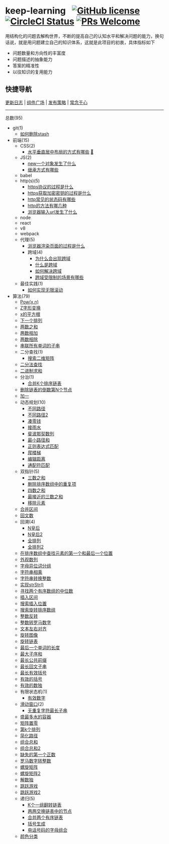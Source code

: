 # keep-learning &nbsp; [![GitHub license](https://img.shields.io/badge/license-MIT-blue.svg)](https://github.com/tolerance-go/keep-learning/blob/master/LICENSE) [![CircleCI Status](https://circleci.com/gh/tolerance-go/keep-learning.svg?style=shield&circle-token=:circle-token)](https://circleci.com/gh/tolerance-go/keep-learning) [![PRs Welcome](https://img.shields.io/badge/PRs-welcome-brightgreen.svg)](https://github.com/tolerance-go/keep-learning/pulls)

用结构化的问题去解构世界，不断的提高自己的认知水平和解决问题的能力，换句话说，就是用问题建立自己的知识体系，这就是此项目的初衷，具体指标如下

- 问题数量和方向性的丰富度
- 问题描述的抽象能力
- 答案的精准性
- 以往知识的复用能力

## 快捷导航

[更新日志](https://github.com/tolerance-go/keep-learning/blob/master/CHANGELOG.md) | [组件广场](https://tolerance-go.github.io/keep-learning/components-square) | [发布策略](https://github.com/tolerance-go/keep-learning/blob/master/PUBLISH_STRATEGY.md) | [常念于心](https://github.com/tolerance-go/keep-learning/blob/master/CHANGE_NIAN_YU_XIN.md)

---

总数(95)

- git(1)
  - [如何删除stash](https://github.com/tolerance-go/keep-learning/blob/master/src/git/%E5%A6%82%E4%BD%95%E5%88%A0%E9%99%A4stash.md) 
- 前端(15)
  - CSS(2)
    - [水平垂直居中布局的方式有哪些](https://github.com/tolerance-go/keep-learning/blob/master/src/%E5%89%8D%E7%AB%AF%2FCSS/%E6%B0%B4%E5%B9%B3%E5%9E%82%E7%9B%B4%E5%B1%85%E4%B8%AD%E5%B8%83%E5%B1%80%E7%9A%84%E6%96%B9%E5%BC%8F%E6%9C%89%E5%93%AA%E4%BA%9B.md) [:stars:](https://tolerance-go.github.io/keep-learning/components-square/?path=/story/%E6%B0%B4%E5%B9%B3%E5%9E%82%E7%9B%B4%E5%B1%85%E4%B8%AD%E5%B8%83%E5%B1%80%E7%9A%84%E6%96%B9%E5%BC%8F%E6%9C%89%E5%93%AA%E4%BA%9B--flex)
  - JS(2)
    - [new一个对象发生了什么](https://github.com/tolerance-go/keep-learning/blob/master/src/%E5%89%8D%E7%AB%AF%2FJS/new%E4%B8%80%E4%B8%AA%E5%AF%B9%E8%B1%A1%E5%8F%91%E7%94%9F%E4%BA%86%E4%BB%80%E4%B9%88.md) 
    - [继承方式有哪些](https://github.com/tolerance-go/keep-learning/blob/master/src/%E5%89%8D%E7%AB%AF%2FJS/%E7%BB%A7%E6%89%BF%E6%96%B9%E5%BC%8F%E6%9C%89%E5%93%AA%E4%BA%9B.md) 
  - babel
  - http(s)(5)
    - [https协议的过程是什么](https://github.com/tolerance-go/keep-learning/blob/master/src/%E5%89%8D%E7%AB%AF%2Fhttp(s)/https%E5%8D%8F%E8%AE%AE%E7%9A%84%E8%BF%87%E7%A8%8B%E6%98%AF%E4%BB%80%E4%B9%88.md) 
    - [https获取加密密钥的过程是什么](https://github.com/tolerance-go/keep-learning/blob/master/src/%E5%89%8D%E7%AB%AF%2Fhttp(s)/https%E8%8E%B7%E5%8F%96%E5%8A%A0%E5%AF%86%E5%AF%86%E9%92%A5%E7%9A%84%E8%BF%87%E7%A8%8B%E6%98%AF%E4%BB%80%E4%B9%88.md) 
    - [http常见的状态码有哪些](https://github.com/tolerance-go/keep-learning/blob/master/src/%E5%89%8D%E7%AB%AF%2Fhttp(s)/http%E5%B8%B8%E8%A7%81%E7%9A%84%E7%8A%B6%E6%80%81%E7%A0%81%E6%9C%89%E5%93%AA%E4%BA%9B.md) 
    - [http的方法有哪几种](https://github.com/tolerance-go/keep-learning/blob/master/src/%E5%89%8D%E7%AB%AF%2Fhttp(s)/http%E7%9A%84%E6%96%B9%E6%B3%95%E6%9C%89%E5%93%AA%E5%87%A0%E7%A7%8D.md) 
    - [浏览器输入url发生了什么](https://github.com/tolerance-go/keep-learning/blob/master/src/%E5%89%8D%E7%AB%AF%2Fhttp(s)/%E6%B5%8F%E8%A7%88%E5%99%A8%E8%BE%93%E5%85%A5url%E5%8F%91%E7%94%9F%E4%BA%86%E4%BB%80%E4%B9%88.md) 
  - node
  - react
  - v8
  - webpack
  - 代理(5)
    - [浏览器渲染页面的过程是什么](https://github.com/tolerance-go/keep-learning/blob/master/src/%E5%89%8D%E7%AB%AF%2F%E4%BB%A3%E7%90%86/%E6%B5%8F%E8%A7%88%E5%99%A8%E6%B8%B2%E6%9F%93%E9%A1%B5%E9%9D%A2%E7%9A%84%E8%BF%87%E7%A8%8B%E6%98%AF%E4%BB%80%E4%B9%88.md) 
    - 跨域(4)
      - [为什么会出现跨域](https://github.com/tolerance-go/keep-learning/blob/master/src/%E5%89%8D%E7%AB%AF%2F%E4%BB%A3%E7%90%86%2F%E8%B7%A8%E5%9F%9F/%E4%B8%BA%E4%BB%80%E4%B9%88%E4%BC%9A%E5%87%BA%E7%8E%B0%E8%B7%A8%E5%9F%9F.md) 
      - [什么是跨域](https://github.com/tolerance-go/keep-learning/blob/master/src/%E5%89%8D%E7%AB%AF%2F%E4%BB%A3%E7%90%86%2F%E8%B7%A8%E5%9F%9F/%E4%BB%80%E4%B9%88%E6%98%AF%E8%B7%A8%E5%9F%9F.md) 
      - [如何解决跨域](https://github.com/tolerance-go/keep-learning/blob/master/src/%E5%89%8D%E7%AB%AF%2F%E4%BB%A3%E7%90%86%2F%E8%B7%A8%E5%9F%9F/%E5%A6%82%E4%BD%95%E8%A7%A3%E5%86%B3%E8%B7%A8%E5%9F%9F.md) 
      - [跨域受限制的场景有哪些](https://github.com/tolerance-go/keep-learning/blob/master/src/%E5%89%8D%E7%AB%AF%2F%E4%BB%A3%E7%90%86%2F%E8%B7%A8%E5%9F%9F/%E8%B7%A8%E5%9F%9F%E5%8F%97%E9%99%90%E5%88%B6%E7%9A%84%E5%9C%BA%E6%99%AF%E6%9C%89%E5%93%AA%E4%BA%9B.md) 
  - 最佳实践(1)
    - [如何实现无限滚动](https://github.com/tolerance-go/keep-learning/blob/master/src/%E5%89%8D%E7%AB%AF%2F%E6%9C%80%E4%BD%B3%E5%AE%9E%E8%B7%B5/%E5%A6%82%E4%BD%95%E5%AE%9E%E7%8E%B0%E6%97%A0%E9%99%90%E6%BB%9A%E5%8A%A8.md) 
- 算法(79)
  - [Pow(x,n)](https://github.com/tolerance-go/keep-learning/blob/master/src/%E7%AE%97%E6%B3%95/Pow(x%2Cn).ts) 
  - [Z字形变换](https://github.com/tolerance-go/keep-learning/blob/master/src/%E7%AE%97%E6%B3%95/Z%E5%AD%97%E5%BD%A2%E5%8F%98%E6%8D%A2.js) 
  - [x的平方根](https://github.com/tolerance-go/keep-learning/blob/master/src/%E7%AE%97%E6%B3%95/x%E7%9A%84%E5%B9%B3%E6%96%B9%E6%A0%B9.ts) 
  - [下一个排列](https://github.com/tolerance-go/keep-learning/blob/master/src/%E7%AE%97%E6%B3%95/%E4%B8%8B%E4%B8%80%E4%B8%AA%E6%8E%92%E5%88%97.js) 
  - [两数之和](https://github.com/tolerance-go/keep-learning/blob/master/src/%E7%AE%97%E6%B3%95/%E4%B8%A4%E6%95%B0%E4%B9%8B%E5%92%8C.js) 
  - [两数相加](https://github.com/tolerance-go/keep-learning/blob/master/src/%E7%AE%97%E6%B3%95/%E4%B8%A4%E6%95%B0%E7%9B%B8%E5%8A%A0.js) 
  - [两数相除](https://github.com/tolerance-go/keep-learning/blob/master/src/%E7%AE%97%E6%B3%95/%E4%B8%A4%E6%95%B0%E7%9B%B8%E9%99%A4.js) 
  - [串联所有单词的子串](https://github.com/tolerance-go/keep-learning/blob/master/src/%E7%AE%97%E6%B3%95/%E4%B8%B2%E8%81%94%E6%89%80%E6%9C%89%E5%8D%95%E8%AF%8D%E7%9A%84%E5%AD%90%E4%B8%B2.js) 
  - 二分查找(1)
    - [搜索二维矩阵](https://github.com/tolerance-go/keep-learning/blob/master/src/%E7%AE%97%E6%B3%95%2F%E4%BA%8C%E5%88%86%E6%9F%A5%E6%89%BE/%E6%90%9C%E7%B4%A2%E4%BA%8C%E7%BB%B4%E7%9F%A9%E9%98%B5.ts) 
  - [二分法查找](https://github.com/tolerance-go/keep-learning/blob/master/src/%E7%AE%97%E6%B3%95/%E4%BA%8C%E5%88%86%E6%B3%95%E6%9F%A5%E6%89%BE.js) 
  - [二进制求和](https://github.com/tolerance-go/keep-learning/blob/master/src/%E7%AE%97%E6%B3%95/%E4%BA%8C%E8%BF%9B%E5%88%B6%E6%B1%82%E5%92%8C.ts) 
  - 分治(1)
    - [合并K个排序链表](https://github.com/tolerance-go/keep-learning/blob/master/src/%E7%AE%97%E6%B3%95%2F%E5%88%86%E6%B2%BB/%E5%90%88%E5%B9%B6K%E4%B8%AA%E6%8E%92%E5%BA%8F%E9%93%BE%E8%A1%A8.js) 
  - [删除链表的倒数第N个节点](https://github.com/tolerance-go/keep-learning/blob/master/src/%E7%AE%97%E6%B3%95/%E5%88%A0%E9%99%A4%E9%93%BE%E8%A1%A8%E7%9A%84%E5%80%92%E6%95%B0%E7%AC%ACN%E4%B8%AA%E8%8A%82%E7%82%B9.js) 
  - [加一](https://github.com/tolerance-go/keep-learning/blob/master/src/%E7%AE%97%E6%B3%95/%E5%8A%A0%E4%B8%80.ts) 
  - 动态规划(10)
    - [不同路径](https://github.com/tolerance-go/keep-learning/blob/master/src/%E7%AE%97%E6%B3%95%2F%E5%8A%A8%E6%80%81%E8%A7%84%E5%88%92/%E4%B8%8D%E5%90%8C%E8%B7%AF%E5%BE%84.ts) 
    - [不同路径2](https://github.com/tolerance-go/keep-learning/blob/master/src/%E7%AE%97%E6%B3%95%2F%E5%8A%A8%E6%80%81%E8%A7%84%E5%88%92/%E4%B8%8D%E5%90%8C%E8%B7%AF%E5%BE%842.ts) 
    - [凑零钱](https://github.com/tolerance-go/keep-learning/blob/master/src/%E7%AE%97%E6%B3%95%2F%E5%8A%A8%E6%80%81%E8%A7%84%E5%88%92/%E5%87%91%E9%9B%B6%E9%92%B1.js) 
    - [接雨水](https://github.com/tolerance-go/keep-learning/blob/master/src/%E7%AE%97%E6%B3%95%2F%E5%8A%A8%E6%80%81%E8%A7%84%E5%88%92/%E6%8E%A5%E9%9B%A8%E6%B0%B4.ts) 
    - [斐波那契数列](https://github.com/tolerance-go/keep-learning/blob/master/src/%E7%AE%97%E6%B3%95%2F%E5%8A%A8%E6%80%81%E8%A7%84%E5%88%92/%E6%96%90%E6%B3%A2%E9%82%A3%E5%A5%91%E6%95%B0%E5%88%97.js) 
    - [最小路径和](https://github.com/tolerance-go/keep-learning/blob/master/src/%E7%AE%97%E6%B3%95%2F%E5%8A%A8%E6%80%81%E8%A7%84%E5%88%92/%E6%9C%80%E5%B0%8F%E8%B7%AF%E5%BE%84%E5%92%8C.ts) 
    - [正则表达式匹配](https://github.com/tolerance-go/keep-learning/blob/master/src/%E7%AE%97%E6%B3%95%2F%E5%8A%A8%E6%80%81%E8%A7%84%E5%88%92/%E6%AD%A3%E5%88%99%E8%A1%A8%E8%BE%BE%E5%BC%8F%E5%8C%B9%E9%85%8D.js) 
    - [爬楼梯](https://github.com/tolerance-go/keep-learning/blob/master/src/%E7%AE%97%E6%B3%95%2F%E5%8A%A8%E6%80%81%E8%A7%84%E5%88%92/%E7%88%AC%E6%A5%BC%E6%A2%AF.ts) 
    - [编辑距离](https://github.com/tolerance-go/keep-learning/blob/master/src/%E7%AE%97%E6%B3%95%2F%E5%8A%A8%E6%80%81%E8%A7%84%E5%88%92/%E7%BC%96%E8%BE%91%E8%B7%9D%E7%A6%BB.ts) 
    - [通配符匹配](https://github.com/tolerance-go/keep-learning/blob/master/src/%E7%AE%97%E6%B3%95%2F%E5%8A%A8%E6%80%81%E8%A7%84%E5%88%92/%E9%80%9A%E9%85%8D%E7%AC%A6%E5%8C%B9%E9%85%8D.ts) 
  - 双指针(5)
    - [三数之和](https://github.com/tolerance-go/keep-learning/blob/master/src/%E7%AE%97%E6%B3%95%2F%E5%8F%8C%E6%8C%87%E9%92%88/%E4%B8%89%E6%95%B0%E4%B9%8B%E5%92%8C.js) 
    - [删除排序数组中的重复项](https://github.com/tolerance-go/keep-learning/blob/master/src/%E7%AE%97%E6%B3%95%2F%E5%8F%8C%E6%8C%87%E9%92%88/%E5%88%A0%E9%99%A4%E6%8E%92%E5%BA%8F%E6%95%B0%E7%BB%84%E4%B8%AD%E7%9A%84%E9%87%8D%E5%A4%8D%E9%A1%B9.js) 
    - [四数之和](https://github.com/tolerance-go/keep-learning/blob/master/src/%E7%AE%97%E6%B3%95%2F%E5%8F%8C%E6%8C%87%E9%92%88/%E5%9B%9B%E6%95%B0%E4%B9%8B%E5%92%8C.js) 
    - [最接近的三数之和](https://github.com/tolerance-go/keep-learning/blob/master/src/%E7%AE%97%E6%B3%95%2F%E5%8F%8C%E6%8C%87%E9%92%88/%E6%9C%80%E6%8E%A5%E8%BF%91%E7%9A%84%E4%B8%89%E6%95%B0%E4%B9%8B%E5%92%8C.js) 
    - [移除元素](https://github.com/tolerance-go/keep-learning/blob/master/src/%E7%AE%97%E6%B3%95%2F%E5%8F%8C%E6%8C%87%E9%92%88/%E7%A7%BB%E9%99%A4%E5%85%83%E7%B4%A0.js) 
  - [合并区间](https://github.com/tolerance-go/keep-learning/blob/master/src/%E7%AE%97%E6%B3%95/%E5%90%88%E5%B9%B6%E5%8C%BA%E9%97%B4.ts) 
  - [回文数](https://github.com/tolerance-go/keep-learning/blob/master/src/%E7%AE%97%E6%B3%95/%E5%9B%9E%E6%96%87%E6%95%B0.js) 
  - 回溯(4)
    - [N皇后](https://github.com/tolerance-go/keep-learning/blob/master/src/%E7%AE%97%E6%B3%95%2F%E5%9B%9E%E6%BA%AF/N%E7%9A%87%E5%90%8E.ts) 
    - [N皇后2](https://github.com/tolerance-go/keep-learning/blob/master/src/%E7%AE%97%E6%B3%95%2F%E5%9B%9E%E6%BA%AF/N%E7%9A%87%E5%90%8E2.ts) 
    - [全排列](https://github.com/tolerance-go/keep-learning/blob/master/src/%E7%AE%97%E6%B3%95%2F%E5%9B%9E%E6%BA%AF/%E5%85%A8%E6%8E%92%E5%88%97.ts) 
    - [全排列2](https://github.com/tolerance-go/keep-learning/blob/master/src/%E7%AE%97%E6%B3%95%2F%E5%9B%9E%E6%BA%AF/%E5%85%A8%E6%8E%92%E5%88%972.ts) 
  - [在排序数组中查找元素的第一个和最后一个位置](https://github.com/tolerance-go/keep-learning/blob/master/src/%E7%AE%97%E6%B3%95/%E5%9C%A8%E6%8E%92%E5%BA%8F%E6%95%B0%E7%BB%84%E4%B8%AD%E6%9F%A5%E6%89%BE%E5%85%83%E7%B4%A0%E7%9A%84%E7%AC%AC%E4%B8%80%E4%B8%AA%E5%92%8C%E6%9C%80%E5%90%8E%E4%B8%80%E4%B8%AA%E4%BD%8D%E7%BD%AE.js) 
  - [外观数列](https://github.com/tolerance-go/keep-learning/blob/master/src/%E7%AE%97%E6%B3%95/%E5%A4%96%E8%A7%82%E6%95%B0%E5%88%97.js) 
  - [字母异位词分组](https://github.com/tolerance-go/keep-learning/blob/master/src/%E7%AE%97%E6%B3%95/%E5%AD%97%E6%AF%8D%E5%BC%82%E4%BD%8D%E8%AF%8D%E5%88%86%E7%BB%84.ts) 
  - [字符串相乘](https://github.com/tolerance-go/keep-learning/blob/master/src/%E7%AE%97%E6%B3%95/%E5%AD%97%E7%AC%A6%E4%B8%B2%E7%9B%B8%E4%B9%98.ts) 
  - [字符串转换整数](https://github.com/tolerance-go/keep-learning/blob/master/src/%E7%AE%97%E6%B3%95/%E5%AD%97%E7%AC%A6%E4%B8%B2%E8%BD%AC%E6%8D%A2%E6%95%B4%E6%95%B0.js) 
  - [实现strStr()](https://github.com/tolerance-go/keep-learning/blob/master/src/%E7%AE%97%E6%B3%95/%E5%AE%9E%E7%8E%B0strStr().js) 
  - [寻找两个有序数组的中位数](https://github.com/tolerance-go/keep-learning/blob/master/src/%E7%AE%97%E6%B3%95/%E5%AF%BB%E6%89%BE%E4%B8%A4%E4%B8%AA%E6%9C%89%E5%BA%8F%E6%95%B0%E7%BB%84%E7%9A%84%E4%B8%AD%E4%BD%8D%E6%95%B0.js) 
  - [插入区间](https://github.com/tolerance-go/keep-learning/blob/master/src/%E7%AE%97%E6%B3%95/%E6%8F%92%E5%85%A5%E5%8C%BA%E9%97%B4.ts) 
  - [搜索插入位置](https://github.com/tolerance-go/keep-learning/blob/master/src/%E7%AE%97%E6%B3%95/%E6%90%9C%E7%B4%A2%E6%8F%92%E5%85%A5%E4%BD%8D%E7%BD%AE.js) 
  - [搜索旋转排序数组](https://github.com/tolerance-go/keep-learning/blob/master/src/%E7%AE%97%E6%B3%95/%E6%90%9C%E7%B4%A2%E6%97%8B%E8%BD%AC%E6%8E%92%E5%BA%8F%E6%95%B0%E7%BB%84.js) 
  - [整数反转](https://github.com/tolerance-go/keep-learning/blob/master/src/%E7%AE%97%E6%B3%95/%E6%95%B4%E6%95%B0%E5%8F%8D%E8%BD%AC.js) 
  - [整数转罗马数字](https://github.com/tolerance-go/keep-learning/blob/master/src/%E7%AE%97%E6%B3%95/%E6%95%B4%E6%95%B0%E8%BD%AC%E7%BD%97%E9%A9%AC%E6%95%B0%E5%AD%97.js) 
  - [文本左右对齐](https://github.com/tolerance-go/keep-learning/blob/master/src/%E7%AE%97%E6%B3%95/%E6%96%87%E6%9C%AC%E5%B7%A6%E5%8F%B3%E5%AF%B9%E9%BD%90.ts) 
  - [旋转图像](https://github.com/tolerance-go/keep-learning/blob/master/src/%E7%AE%97%E6%B3%95/%E6%97%8B%E8%BD%AC%E5%9B%BE%E5%83%8F.ts) 
  - [旋转链表](https://github.com/tolerance-go/keep-learning/blob/master/src/%E7%AE%97%E6%B3%95/%E6%97%8B%E8%BD%AC%E9%93%BE%E8%A1%A8.ts) 
  - [最后一个单词的长度](https://github.com/tolerance-go/keep-learning/blob/master/src/%E7%AE%97%E6%B3%95/%E6%9C%80%E5%90%8E%E4%B8%80%E4%B8%AA%E5%8D%95%E8%AF%8D%E7%9A%84%E9%95%BF%E5%BA%A6.ts) 
  - [最大子序和](https://github.com/tolerance-go/keep-learning/blob/master/src/%E7%AE%97%E6%B3%95/%E6%9C%80%E5%A4%A7%E5%AD%90%E5%BA%8F%E5%92%8C.ts) 
  - [最长公共前缀](https://github.com/tolerance-go/keep-learning/blob/master/src/%E7%AE%97%E6%B3%95/%E6%9C%80%E9%95%BF%E5%85%AC%E5%85%B1%E5%89%8D%E7%BC%80.js) 
  - [最长回文子串](https://github.com/tolerance-go/keep-learning/blob/master/src/%E7%AE%97%E6%B3%95/%E6%9C%80%E9%95%BF%E5%9B%9E%E6%96%87%E5%AD%90%E4%B8%B2.js) 
  - [最长有效括号](https://github.com/tolerance-go/keep-learning/blob/master/src/%E7%AE%97%E6%B3%95/%E6%9C%80%E9%95%BF%E6%9C%89%E6%95%88%E6%8B%AC%E5%8F%B7.js) 
  - [有效的括号](https://github.com/tolerance-go/keep-learning/blob/master/src/%E7%AE%97%E6%B3%95/%E6%9C%89%E6%95%88%E7%9A%84%E6%8B%AC%E5%8F%B7.js) 
  - [有效的数独](https://github.com/tolerance-go/keep-learning/blob/master/src/%E7%AE%97%E6%B3%95/%E6%9C%89%E6%95%88%E7%9A%84%E6%95%B0%E7%8B%AC.js) 
  - 有限状态机(1)
    - [有效数字](https://github.com/tolerance-go/keep-learning/blob/master/src/%E7%AE%97%E6%B3%95%2F%E6%9C%89%E9%99%90%E7%8A%B6%E6%80%81%E6%9C%BA/%E6%9C%89%E6%95%88%E6%95%B0%E5%AD%97.ts) 
  - [滑动窗口](https://github.com/tolerance-go/keep-learning/blob/master/src/%E7%AE%97%E6%B3%95/%E6%BB%91%E5%8A%A8%E7%AA%97%E5%8F%A3/index.md)(2)
    - [无重复字符最长子串](https://github.com/tolerance-go/keep-learning/blob/master/src/%E7%AE%97%E6%B3%95%2F%E6%BB%91%E5%8A%A8%E7%AA%97%E5%8F%A3/%E6%97%A0%E9%87%8D%E5%A4%8D%E5%AD%97%E7%AC%A6%E6%9C%80%E9%95%BF%E5%AD%90%E4%B8%B2.ts) 
  - [盛最多水的容器](https://github.com/tolerance-go/keep-learning/blob/master/src/%E7%AE%97%E6%B3%95/%E7%9B%9B%E6%9C%80%E5%A4%9A%E6%B0%B4%E7%9A%84%E5%AE%B9%E5%99%A8.js) 
  - [矩阵置零](https://github.com/tolerance-go/keep-learning/blob/master/src/%E7%AE%97%E6%B3%95/%E7%9F%A9%E9%98%B5%E7%BD%AE%E9%9B%B6.ts) 
  - [第k个排列](https://github.com/tolerance-go/keep-learning/blob/master/src/%E7%AE%97%E6%B3%95/%E7%AC%ACk%E4%B8%AA%E6%8E%92%E5%88%97.ts) 
  - [简化路径](https://github.com/tolerance-go/keep-learning/blob/master/src/%E7%AE%97%E6%B3%95/%E7%AE%80%E5%8C%96%E8%B7%AF%E5%BE%84.ts) 
  - [组合总和](https://github.com/tolerance-go/keep-learning/blob/master/src/%E7%AE%97%E6%B3%95/%E7%BB%84%E5%90%88%E6%80%BB%E5%92%8C.js) 
  - [组合总和2](https://github.com/tolerance-go/keep-learning/blob/master/src/%E7%AE%97%E6%B3%95/%E7%BB%84%E5%90%88%E6%80%BB%E5%92%8C2.js) 
  - [缺失的第一个正数](https://github.com/tolerance-go/keep-learning/blob/master/src/%E7%AE%97%E6%B3%95/%E7%BC%BA%E5%A4%B1%E7%9A%84%E7%AC%AC%E4%B8%80%E4%B8%AA%E6%AD%A3%E6%95%B0.ts) 
  - [罗马数字转整数](https://github.com/tolerance-go/keep-learning/blob/master/src/%E7%AE%97%E6%B3%95/%E7%BD%97%E9%A9%AC%E6%95%B0%E5%AD%97%E8%BD%AC%E6%95%B4%E6%95%B0.js) 
  - [螺旋矩阵](https://github.com/tolerance-go/keep-learning/blob/master/src/%E7%AE%97%E6%B3%95/%E8%9E%BA%E6%97%8B%E7%9F%A9%E9%98%B5.ts) 
  - [螺旋矩阵2](https://github.com/tolerance-go/keep-learning/blob/master/src/%E7%AE%97%E6%B3%95/%E8%9E%BA%E6%97%8B%E7%9F%A9%E9%98%B52.ts) 
  - [解数独](https://github.com/tolerance-go/keep-learning/blob/master/src/%E7%AE%97%E6%B3%95/%E8%A7%A3%E6%95%B0%E7%8B%AC.js) 
  - [跳跃游戏](https://github.com/tolerance-go/keep-learning/blob/master/src/%E7%AE%97%E6%B3%95/%E8%B7%B3%E8%B7%83%E6%B8%B8%E6%88%8F.ts) 
  - [跳跃游戏2](https://github.com/tolerance-go/keep-learning/blob/master/src/%E7%AE%97%E6%B3%95/%E8%B7%B3%E8%B7%83%E6%B8%B8%E6%88%8F2.ts) 
  - 递归(5)
    - [K个一组翻转链表](https://github.com/tolerance-go/keep-learning/blob/master/src/%E7%AE%97%E6%B3%95%2F%E9%80%92%E5%BD%92/K%E4%B8%AA%E4%B8%80%E7%BB%84%E7%BF%BB%E8%BD%AC%E9%93%BE%E8%A1%A8.js) 
    - [两两交换链表中的节点](https://github.com/tolerance-go/keep-learning/blob/master/src/%E7%AE%97%E6%B3%95%2F%E9%80%92%E5%BD%92/%E4%B8%A4%E4%B8%A4%E4%BA%A4%E6%8D%A2%E9%93%BE%E8%A1%A8%E4%B8%AD%E7%9A%84%E8%8A%82%E7%82%B9.js) 
    - [合并两个有序链表](https://github.com/tolerance-go/keep-learning/blob/master/src/%E7%AE%97%E6%B3%95%2F%E9%80%92%E5%BD%92/%E5%90%88%E5%B9%B6%E4%B8%A4%E4%B8%AA%E6%9C%89%E5%BA%8F%E9%93%BE%E8%A1%A8.js) 
    - [括号生成](https://github.com/tolerance-go/keep-learning/blob/master/src/%E7%AE%97%E6%B3%95%2F%E9%80%92%E5%BD%92/%E6%8B%AC%E5%8F%B7%E7%94%9F%E6%88%90.js) 
    - [电话号码的字母组合](https://github.com/tolerance-go/keep-learning/blob/master/src/%E7%AE%97%E6%B3%95%2F%E9%80%92%E5%BD%92/%E7%94%B5%E8%AF%9D%E5%8F%B7%E7%A0%81%E7%9A%84%E5%AD%97%E6%AF%8D%E7%BB%84%E5%90%88.js) 
  - [颜色分类](https://github.com/tolerance-go/keep-learning/blob/master/src/%E7%AE%97%E6%B3%95/%E9%A2%9C%E8%89%B2%E5%88%86%E7%B1%BB.ts) 
